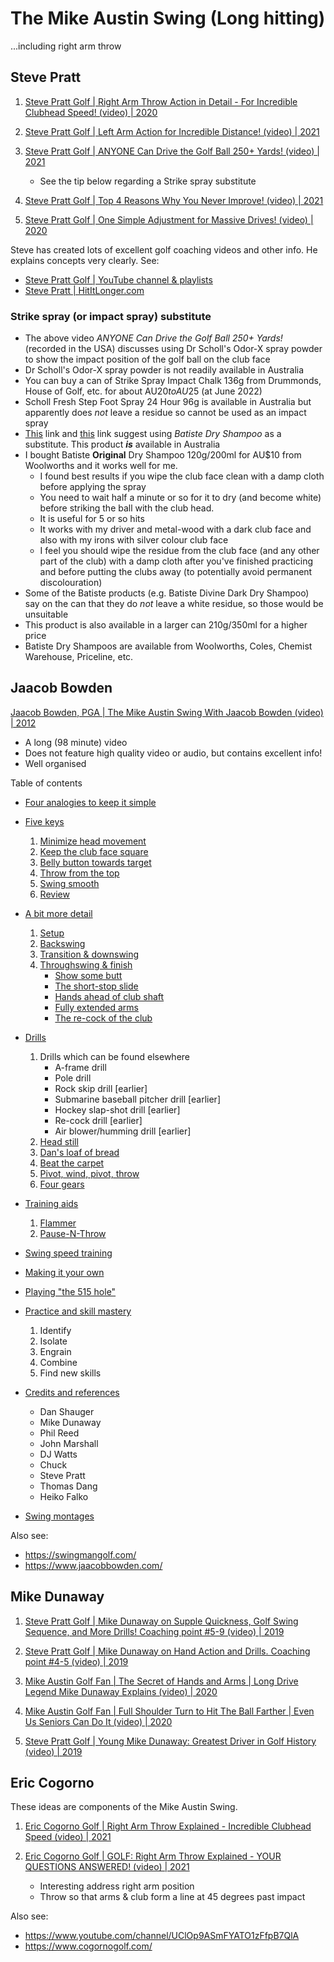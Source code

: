 # The Mike Austin Swing (Long hitting)

...including right arm throw

## Steve Pratt

1. [Steve Pratt Golf | Right Arm Throw Action in Detail - For Incredible Clubhead Speed! (video) | 2020](https://www.youtube.com/watch?v=KZzGHAKx2c0)

1. [Steve Pratt Golf | Left Arm Action for Incredible Distance! (video) | 2021](https://www.youtube.com/watch?v=V8nZeZ2xCtc)

1. [Steve Pratt Golf | ANYONE Can Drive the Golf Ball 250+ Yards! (video) | 2021](https://www.youtube.com/watch?v=MEC8CuEgEQQ)
   * See the tip below regarding a Strike spray substitute

1. [Steve Pratt Golf | Top 4 Reasons Why You Never Improve! (video) | 2021](https://www.youtube.com/watch?v=BHUiPLXdLHs)

1. [Steve Pratt Golf | One Simple Adjustment for Massive Drives! (video) | 2020](https://www.youtube.com/watch?v=3ipQ-jQhPIE)

Steve has created lots of excellent golf coaching videos and other info.
He explains concepts very clearly. See:

- [Steve Pratt Golf | YouTube channel & playlists](https://www.youtube.com/channel/UCSUVEHltWL-HQePj4lRE0_g)
- [Steve Pratt | HitItLonger.com](https://hititlonger.com/)

### Strike spray (or impact spray) substitute

* The above video *ANYONE Can Drive the Golf Ball 250+ Yards!* (recorded in
  the USA) discusses using Dr Scholl's Odor-X spray powder to show the
  impact position of the golf ball on the club face
* Dr Scholl's Odor-X spray powder is not readily available in Australia
* You can buy a can of Strike Spray Impact Chalk 136g from Drummonds,
  House of Golf, etc. for about AU$20 to AU$25 (at June 2022)
* Scholl Fresh Step Foot Spray 24 Hour 96g is available in Australia but
  apparently does *not* leave a residue so cannot be used as an impact spray
* [This](https://www.reddit.com/r/golf/comments/o68rhb/suggestion_for_a_strike_spray_substitute/) link and
  [this](https://www.boards.ie/discussion/2058173408/golf-club-impact-spray) link
  suggest using *Batiste Dry Shampoo* as a substitute. This product ***is***
  available in Australia
* I bought Batiste **Original** Dry Shampoo 120g/200ml for AU$10 from
  Woolworths and it works well for me.
  - I found best results if you wipe the club face clean with a damp
    cloth before applying the spray
  - You need to wait half a minute or so for it to dry (and become white)
    before striking the ball with the club head.
  - It is useful for 5 or so hits
  - It works with my driver and metal-wood with a dark club face and also
    with my irons with silver colour club face
  - I feel you should wipe the residue from the club face (and any other
    part of the club) with a damp cloth after you've finished practicing
    and before putting the clubs away (to potentially avoid permanent
    discolouration)
* Some of the Batiste products (e.g. Batiste Divine Dark Dry Shampoo)
  say on the can that they do *not* leave a white residue, so those
  would be unsuitable
* This product is also available in a larger can 210g/350ml for a higher
  price
* Batiste Dry Shampoos are available from Woolworths, Coles, Chemist
  Warehouse, Priceline, etc.


## Jaacob Bowden

[Jaacob Bowden, PGA | The Mike Austin Swing With Jaacob Bowden (video) | 2012](https://www.youtube.com/watch?v=bcs8nWDDFag)

- A long (98 minute) video
- Does not feature high quality video or audio, but contains excellent info!
- Well organised

Table of contents

- [Four analogies to keep it simple](https://www.youtube.com/watch?v=bcs8nWDDFag#t=6m52s)

- [Five keys](https://www.youtube.com/watch?v=bcs8nWDDFag#t=13m30s)
  1. [Minimize head movement](https://www.youtube.com/watch?v=bcs8nWDDFag#t=13m53s)
  1. [Keep the club face square](https://www.youtube.com/watch?v=bcs8nWDDFag#t=15m43s)
  1. [Belly button towards target](https://www.youtube.com/watch?v=bcs8nWDDFag#t=19m19s)
  1. [Throw from the top](https://www.youtube.com/watch?v=bcs8nWDDFag#t=25m39s)
  1. [Swing smooth](https://www.youtube.com/watch?v=bcs8nWDDFag#t=28m33s)
  1. [Review](https://www.youtube.com/watch?v=bcs8nWDDFag#t=30m19s)

- [A bit more detail](https://www.youtube.com/watch?v=bcs8nWDDFag#t=30m55s)
  1. [Setup](https://www.youtube.com/watch?v=bcs8nWDDFag#t=31m45s)
  1. [Backswing](https://www.youtube.com/watch?v=bcs8nWDDFag#t=37m15s)
  1. [Transition & downswing](https://www.youtube.com/watch?v=bcs8nWDDFag#t=41m40s)
  1. [Throughswing & finish](https://www.youtube.com/watch?v=bcs8nWDDFag#t=45m18s)
     + [Show some butt](https://www.youtube.com/watch?v=bcs8nWDDFag#t=49m04s)
     + [The short-stop slide](https://www.youtube.com/watch?v=bcs8nWDDFag#t=50m41s)
     + [Hands ahead of club shaft](https://www.youtube.com/watch?v=bcs8nWDDFag#t=52m01s)
     + [Fully extended arms](https://www.youtube.com/watch?v=bcs8nWDDFag#t=52m57s)
     + [The re-cock of the club](https://www.youtube.com/watch?v=bcs8nWDDFag#t=53m44s)

- [Drills](https://www.youtube.com/watch?v=bcs8nWDDFag#t=55m00s)

  1. Drills which can be found elsewhere
     + A-frame drill
     + Pole drill
     + Rock skip drill [earlier]
     + Submarine baseball pitcher drill [earlier]
     + Hockey slap-shot drill [earlier]
     + Re-cock drill [earlier]
     + Air blower/humming drill [earlier]
  1. [Head still](https://www.youtube.com/watch?v=bcs8nWDDFag#t=56m06s)
  1. [Dan's loaf of bread](https://www.youtube.com/watch?v=bcs8nWDDFag#t=56m44s)
  1. [Beat the carpet](https://www.youtube.com/watch?v=bcs8nWDDFag#t=57m34s)
  1. [Pivot, wind, pivot, throw](https://www.youtube.com/watch?v=bcs8nWDDFag#t=59m20s)
  1. [Four gears](https://www.youtube.com/watch?v=bcs8nWDDFag#t=1h01m03s)

- [Training aids](https://www.youtube.com/watch?v=bcs8nWDDFag#t=1h04m37s)
  1. [Flammer](https://www.youtube.com/watch?v=bcs8nWDDFag#t=1h04m55s)
  1. [Pause-N-Throw](https://www.youtube.com/watch?v=bcs8nWDDFag#t=1h06m34s)

- [Swing speed training](https://www.youtube.com/watch?v=bcs8nWDDFag#t=1h07m06s)
- [Making it your own](https://www.youtube.com/watch?v=bcs8nWDDFag#t=1h10m14s)
- [Playing "the 515 hole"](https://www.youtube.com/watch?v=bcs8nWDDFag#t=1h18m35s)
- [Practice and skill mastery](https://www.youtube.com/watch?v=bcs8nWDDFag#t=1h22m40s)
  1. Identify
  1. Isolate
  1. Engrain
  1. Combine
  1. Find new skills
- [Credits and references](https://www.youtube.com/watch?v=bcs8nWDDFag#t=1h26m28s)
  + Dan Shauger
  + Mike Dunaway
  + Phil Reed
  + John Marshall
  + DJ Watts
  + Chuck
  + Steve Pratt
  + Thomas Dang
  + Heiko Falko
- [Swing montages](https://www.youtube.com/watch?v=bcs8nWDDFag#t=1h33m07s)


Also see:

- https://swingmangolf.com/
- https://www.jaacobbowden.com/


## Mike Dunaway

1. [Steve Pratt Golf | Mike Dunaway on Supple Quickness, Golf Swing Sequence, and More Drills! Coaching point #5-9 (video) | 2019](https://www.youtube.com/watch?v=a6QxyU27gGo)

1. [Steve Pratt Golf | Mike Dunaway on Hand Action and Drills. Coaching point #4-5 (video) | 2019](https://www.youtube.com/watch?v=rVxWBbGMPyc)

1. [Mike Austin Golf Fan | The Secret of Hands and Arms | Long Drive Legend Mike Dunaway Explains (video) | 2020](https://www.youtube.com/watch?v=l2sluaIdNZg)

1. [Mike Austin Golf Fan | Full Shoulder Turn to Hit The Ball Farther | Even Us Seniors Can Do It (video) | 2020](https://www.youtube.com/watch?v=F6vfmjWEn8I)

1. [Steve Pratt Golf | Young Mike Dunaway: Greatest Driver in Golf History (video) | 2019](https://www.youtube.com/watch?v=qk9gXGG-10c)


## Eric Cogorno

These ideas are components of the Mike Austin Swing.

1. [Eric Cogorno Golf | Right Arm Throw Explained - Incredible Clubhead Speed (video) | 2021](https://www.youtube.com/watch?v=hJ5scchaRPQ)
1. [Eric Cogorno Golf | GOLF: Right Arm Throw Explained - YOUR QUESTIONS ANSWERED! (video) | 2021](https://www.youtube.com/watch?v=ZWOR8CiNWtw)

   - Interesting address right arm position
   - Throw so that arms & club form a line at 45 degrees past impact

Also see:

- https://www.youtube.com/channel/UClOp9ASmFYATO1zFfpB7QlA
- https://www.cogornogolf.com/

